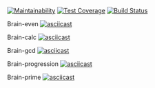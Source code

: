 [![Maintainability](https://api.codeclimate.com/v1/badges/7e16a478e3008a9ae2b6/maintainability)](https://codeclimate.com/github/Hippiek1ller/frontend-project-lvl1/maintainability)
[![Test Coverage](https://api.codeclimate.com/v1/badges/7e16a478e3008a9ae2b6/test_coverage)](https://codeclimate.com/github/Hippiek1ller/frontend-project-lvl1/test_coverage)
[![Build Status](https://travis-ci.org/Hippiek1ller/frontend-project-lvl1.svg?branch=master)](https://travis-ci.org/Hippiek1ller/frontend-project-lvl1)

Brain-even 
[![asciicast](https://asciinema.org/a/X2mKhD4htadsS4i3ZHLd5kN2r.svg)](https://asciinema.org/a/X2mKhD4htadsS4i3ZHLd5kN2r)

Brain-calc 
[![asciicast](https://asciinema.org/a/wjQKlAkirAHE19OgMmPmnv6f4.svg)](https://asciinema.org/a/wjQKlAkirAHE19OgMmPmnv6f4)

Brain-gcd
[![asciicast](https://asciinema.org/a/z4wUhyusp5g246151WNFI5MpX.svg)](https://asciinema.org/a/z4wUhyusp5g246151WNFI5MpX)

Brain-progression
[![asciicast](https://asciinema.org/a/KNvEUm26lR36rrcH8ssnj9Tck.svg)](https://asciinema.org/a/KNvEUm26lR36rrcH8ssnj9Tck)

Brain-prime
[![asciicast](https://asciinema.org/a/W7bXiZ8q15aOnuhNQ5pIEDGn5.svg)](https://asciinema.org/a/W7bXiZ8q15aOnuhNQ5pIEDGn5)